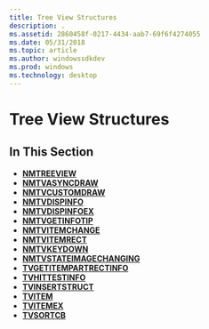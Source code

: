 ```yaml
---
title: Tree View Structures
description: .
ms.assetid: 2860458f-0217-4434-aab7-69f6f4274055
ms.date: 05/31/2018
ms.topic: article
ms.author: windowssdkdev
ms.prod: windows
ms.technology: desktop
---
```


# Tree View Structures

## In This Section

-   [**NMTREEVIEW**](/windows/win32/Commctrl/ns-commctrl-tagnmtreeviewa?branch=master)
-   [**NMTVASYNCDRAW**](/windows/win32/Commctrl/ns-commctrl-tagnmtvasyncdraw?branch=master)
-   [**NMTVCUSTOMDRAW**](/windows/win32/Commctrl/ns-commctrl-tagnmtvcustomdraw?branch=master)
-   [**NMTVDISPINFO**](/windows/win32/Commctrl/ns-commctrl-tagtvdispinfoa?branch=master)
-   [**NMTVDISPINFOEX**](/windows/win32/Commctrl/ns-commctrl-tagtvdispinfoexa?branch=master)
-   [**NMTVGETINFOTIP**](/windows/win32/Commctrl/ns-commctrl-tagnmtvgetinfotipa?branch=master)
-   [**NMTVITEMCHANGE**](/windows/win32/Commctrl/ns-commctrl-tagtvitemchange?branch=master)
-   [**NMTVITEMRECT**](/windows/win32/Commctrl/?branch=master)
-   [**NMTVKEYDOWN**](/windows/win32/Commctrl/ns-commctrl-tagtvkeydown?branch=master)
-   [**NMTVSTATEIMAGECHANGING**](/windows/win32/Commctrl/ns-commctrl-tagnmtvstateimagechanging?branch=master)
-   [**TVGETITEMPARTRECTINFO**](/windows/win32/Commctrl/ns-commctrl-tagtvgetitempartrectinfo?branch=master)
-   [**TVHITTESTINFO**](/windows/win32/Commctrl/ns-commctrl-tagtvhittestinfo?branch=master)
-   [**TVINSERTSTRUCT**](/windows/win32/Commctrl/ns-commctrl-tagtvinsertstructa?branch=master)
-   [**TVITEM**](/windows/win32/Commctrl/ns-commctrl-tagtvitema?branch=master)
-   [**TVITEMEX**](/windows/win32/Commctrl/ns-commctrl-tagtvitemexa?branch=master)
-   [**TVSORTCB**](/windows/win32/Commctrl/ns-commctrl-tagtvsortcb?branch=master)

 

 




